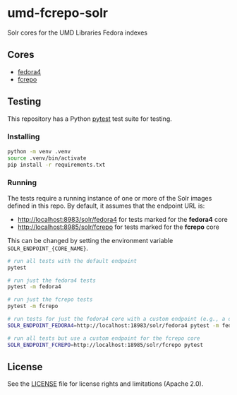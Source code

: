 # umd-fcrepo-solr

Solr cores for the UMD Libraries Fedora indexes

## Cores

* [fedora4](fedora4)
* [fcrepo](fcrepo)

## Testing

This repository has a Python [pytest] test suite for testing.

### Installing

```zsh
python -m venv .venv
source .venv/bin/activate
pip install -r requirements.txt
```

### Running

The tests require a running instance of one or more of the Solr images defined
in this repo. By default, it assumes that the endpoint URL is:

* <http://localhost:8983/solr/fedora4> for tests marked for the **fedora4** core
* <http://localhost:8985/solr/fcrepo> for tests marked for the **fcrepo** core

This can be changed by setting the environment variable `SOLR_ENDPOINT_{CORE_NAME}`.

```zsh
# run all tests with the default endpoint
pytest

# run just the fedora4 tests
pytest -m fedora4

# run just the fcrepo tests
pytest -m fcrepo

# run tests for just the fedora4 core with a custom endpoint (e.g., a different port)
SOLR_ENDPOINT_FEDORA4=http://localhost:18983/solr/fedora4 pytest -m fedora4

# run all tests but use a custom endpoint for the fcrepo core
SOLR_ENDPOINT_FCREPO=http://localhost:18985/solr/fcrepo pytest
```

## License

See the [LICENSE](LICENSE) file for license rights and limitations (Apache 2.0).


[pytest]: https://pypi.org/project/pytest/
